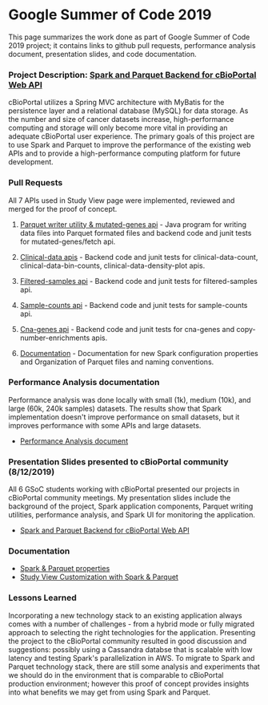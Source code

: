 # Google Summer of Code 2019
This page summarizes the work done as part of Google Summer of Code 2019 project; it contains links to github pull requests, performance analysis document, presentation slides, and code documentation.

### Project Description: [Spark and Parquet Backend for cBioPortal Web API](https://summerofcode.withgoogle.com/projects/#5105508921376768) 
cBioPortal utilizes a Spring MVC architecture with MyBatis for the persistence layer and a relational database (MySQL) for data storage. As the number and size of cancer datasets increase, high-performance computing and storage will only become more vital in providing an adequate cBioPortal user experience. The primary goals of this project are to use Spark and Parquet to improve the performance of the existing web APIs and to provide a high-performance computing platform for future development.

### Pull Requests
All 7 APIs used in Study View page were implemented, reviewed and merged for the proof of concept.

1. [Parquet writer utility & mutated-genes api](https://github.com/cBioPortal/cbioportal/pull/6334) - 
Java program for writing data files into Parquet formated files and backend code and junit tests for mutated-genes/fetch api.

2. [Clinical-data apis](https://github.com/cBioPortal/cbioportal/pull/6386) -
Backend code and junit tests for clinical-data-count, clinical-data-bin-counts, clinical-data-density-plot apis.

3. [Filtered-samples api](https://github.com/cBioPortal/cbioportal/pull/6440) - Backend code and junit tests for filtered-samples api.

4. [Sample-counts api](https://github.com/cBioPortal/cbioportal/pull/6475) - Backend code and junit tests for sample-counts api.

5. [Cna-genes api](https://github.com/cBioPortal/cbioportal/pull/6483) - Backend code and junit tests for cna-genes and copy-number-enrichments apis.

6. [Documentation](https://github.com/cBioPortal/cbioportal/pull/6494) - Documentation for new Spark configuration properties and Organization of Parquet files and naming conventions.

### Performance Analysis documentation
Performance analysis was done locally with small (1k), medium (10k), and large (60k, 240k samples) datasets. The results show that Spark implementation doesn't improve performance on small datasets, but it improves performance with some APIs and large datasets.  
* [Performance Analysis document](./spark-parquet-performance.pdf)

### Presentation Slides presented to cBioPortal community (8/12/2019)
All 6 GSoC students working with cBioPortal presented our projects in cBioPortal community meetings.
My presentation slides include the background of the project, Spark application components, Parquet writing utilities, performance analysis, and Spark UI for monitoring the application.
* [Spark and Parquet Backend for cBioPortal Web API](./spark-parquet-slides.pdf)

### Documentation
* [Spark & Parquet properties](https://github.com/cBioPortal/cbioportal/blob/spark-parquet-persistence/docs/portal.properties-Reference.md#spark--parquet)
* [Study View Customization with Spark & Parquet](https://github.com/cBioPortal/cbioportal/blob/spark-parquet-persistence/docs/Spark-Parquet-Data-Loading.md)

### Lessons Learned
Incorporating a new technology stack to an existing application always comes with a number of challenges - from a hybrid mode or fully migrated approach to selecting the right technologies for the application. Presenting the project to the cBioPortal community resulted in good discussion and suggestions: possibly using a Cassandra databse that is scalable with low latency and testing Spark's parallelization in AWS. To migrate to Spark and Parquet technology stack, there are still some analysis and experiments that we should do in the environment that is comparable to cBioPortal production environment; however this proof of concept provides insights into what benefits we may get from using Spark and Parquet. 
